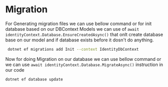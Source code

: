 # Migration

For Generating migration files we can use bellow command or for init database based on our DBContext Models we can use of `await identityContext.Database.EnsureCreatedAsync()` that onlt create database base on our model and if database exists before it dosn't do anything.

``` bash
 dotnet ef migrations add Init --context IdentityDbContext
```
Now for doing Migration on our database we can use bellow command or we can use `await identityContext.Database.MigrateAsync()` instruction in our code 

``` bash
dotnet ef database update
```